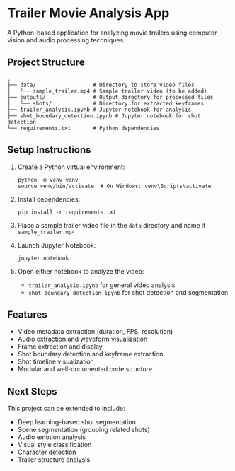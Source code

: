 # Trailer Movie Analysis App

A Python-based application for analyzing movie trailers using computer vision and audio processing techniques.

## Project Structure

```
.
├── data/                  # Directory to store video files
│   └── sample_trailer.mp4 # Sample trailer video (to be added)
├── outputs/               # Output directory for processed files
│   └── shots/             # Directory for extracted keyframes
├── trailer_analysis.ipynb # Jupyter notebook for analysis
├── shot_boundary_detection.ipynb # Jupyter notebook for shot detection
└── requirements.txt       # Python dependencies
```

## Setup Instructions

1. Create a Python virtual environment:
   ```
   python -m venv venv
   source venv/bin/activate  # On Windows: venv\Scripts\activate
   ```

2. Install dependencies:
   ```
   pip install -r requirements.txt
   ```

3. Place a sample trailer video file in the `data` directory and name it `sample_trailer.mp4`

4. Launch Jupyter Notebook:
   ```
   jupyter notebook
   ```

5. Open either notebook to analyze the video:
   - `trailer_analysis.ipynb` for general video analysis
   - `shot_boundary_detection.ipynb` for shot detection and segmentation

## Features

- Video metadata extraction (duration, FPS, resolution)
- Audio extraction and waveform visualization
- Frame extraction and display
- Shot boundary detection and keyframe extraction
- Shot timeline visualization
- Modular and well-documented code structure

## Next Steps

This project can be extended to include:
- Deep learning-based shot segmentation
- Scene segmentation (grouping related shots)
- Audio emotion analysis
- Visual style classification
- Character detection
- Trailer structure analysis